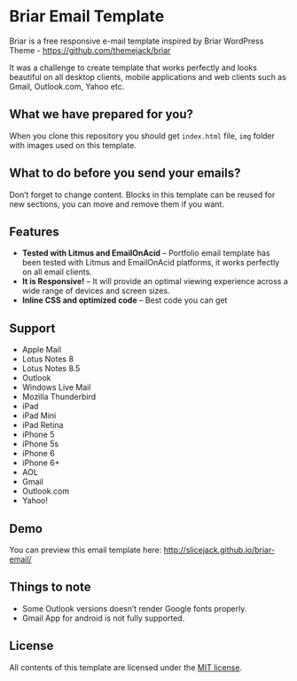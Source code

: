 # Briar Email Template
Briar is a free responsive e-mail template inspired by Briar WordPress Theme - https://github.com/themejack/briar

It was a challenge to create template that works perfectly and looks beautiful on all desktop clients, mobile applications and web clients such as Gmail, Outlook.com, Yahoo etc.

## What we have prepared for you?
When you clone this repository you should get `index.html` file, `img` folder with images used on this template.

## What to do before you send your emails?
Don’t forget to change content. Blocks in this template can be reused for new sections, you can move and remove them if you want.

## Features
- **Tested with Litmus and EmailOnAcid** – Portfolio email template has been tested with Litmus and EmailOnAcid platforms, it works perfectly on all email clients.
- **It is Responsive!** – It will provide an optimal viewing experience across a wide range of devices and screen sizes.
- **Inline CSS and optimized code** – Best code you can get

## Support
- Apple Mail
- Lotus Notes 8
- Lotus Notes 8.5
- Outlook
- Windows Live Mail
- Mozilla Thunderbird
- iPad
- iPad Mini
- iPad Retina
- iPhone 5
- iPhone 5s
- iPhone 6
- iPhone 6+
- AOL
- Gmail
- Outlook.com
- Yahoo!

## Demo
You can preview this email template here: http://slicejack.github.io/briar-email/

## Things to note
- Some Outlook versions doesn’t render Google fonts properly.
- Gmail App for android is not fully supported.

## License
All contents of this template are licensed under the [MIT license](https://github.com/Slicejack/briar-email/blob/master/LICENSE).